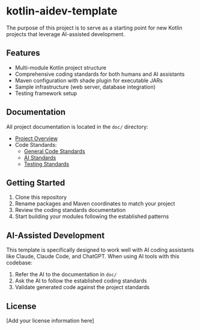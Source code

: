 # kotlin-aidev-template

The purpose of this project is to serve as a starting point for new Kotlin projects that leverage AI-assisted development.

## Features

- Multi-module Kotlin project structure
- Comprehensive coding standards for both humans and AI assistants
- Maven configuration with shade plugin for executable JARs
- Sample infrastructure (web server, database integration)
- Testing framework setup

## Documentation

All project documentation is located in the `doc/` directory:

- [Project Overview](doc/project_overview.md)
- Code Standards:
  - [General Code Standards](doc/code_standards/code_standards.md)
  - [AI Standards](doc/code_standards/ai_standards.md)
  - [Testing Standards](doc/code_standards/testing_standards.md)

## Getting Started

1. Clone this repository
2. Rename packages and Maven coordinates to match your project
3. Review the coding standards documentation
4. Start building your modules following the established patterns

## AI-Assisted Development

This template is specifically designed to work well with AI coding assistants like Claude, Claude Code, and ChatGPT. When using AI tools with this codebase:

1. Refer the AI to the documentation in `doc/`
2. Ask the AI to follow the established coding standards
3. Validate generated code against the project standards

## License

[Add your license information here]
